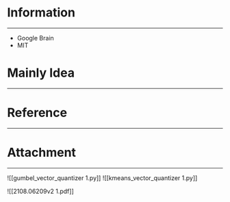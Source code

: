# Information
---
- Google Brain
- MIT

# Mainly Idea
---


# Reference
---


# Attachment
---
![[gumbel_vector_quantizer 1.py]]
![[kmeans_vector_quantizer 1.py]]

![[2108.06209v2 1.pdf]]